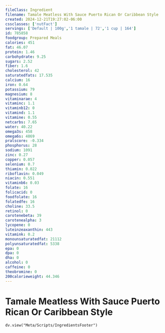 ```yaml
---
fileClass: Ingredient
filename: Tamale Meatless With Sauce Puerto Rican Or Caribbean Style
created: 2024-12-21T19:27:02-06:00
cssclasses: ['nutFact']
servings: ['Default | 100g','1 tamale | 72','1 cup | 164']
id: 785858
foodgroup: Prepared Meals
calories: 451
fat: 46.07
protein: 1.46
carbohydrate: 9.25
sugars: 2.52
fiber: 1.6
cholesterol: 42
saturatedfats: 17.535
calcium: 16
iron: 0.64
potassium: 79
magnesium: 8
vitaminarae: 4
vitaminc: 1.1
vitaminb12: 0
vitamind: 1.1
vitamine: 0.55
netcarbs: 7.65
water: 40.22
omega3s: 458
omega6s: 4869
pralscore: -0.334
phosphorus: 28
sodium: 1091
zinc: 0.27
copper: 0.057
selenium: 0.7
thiamin: 0.022
riboflavin: 0.049
niacin: 0.551
vitaminb6: 0.03
folate: 16
folicacid: 0
foodfolate: 16
folatedfe: 16
choline: 33.5
retinol: 0
carotenebeta: 39
carotenealpha: 3
lycopene: 0
luteinzeaxanthin: 443
vitamink: 0.2
monounsaturatedfat: 21112
polyunsaturatedfat: 5338
epa: 0
dpa: 0
dha: 0
alcohol: 0
caffeine: 0
theobromine: 0
200calorieweight: 44.346
---
```


# Tamale Meatless With Sauce Puerto Rican Or Caribbean Style

```dataviewjs
dv.view("Meta/Scripts/IngredientsFooter")
```